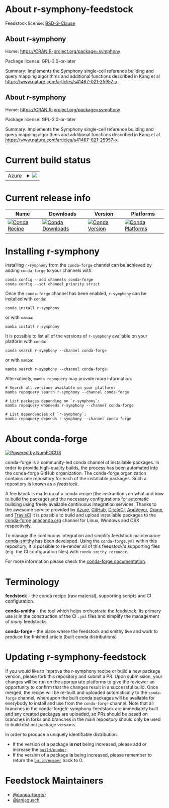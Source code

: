 About r-symphony-feedstock
==========================

Feedstock license: [BSD-3-Clause](https://github.com/conda-forge/r-symphony-feedstock/blob/main/LICENSE.txt)


About r-symphony
----------------

Home: https://CRAN.R-project.org/package=symphony

Package license: GPL-3.0-or-later

Summary: Implements the Symphony single-cell reference building and query mapping algorithms and additional functions described in Kang et al <https://www.nature.com/articles/s41467-021-25957-x>.

About r-symphony
----------------

Home: https://CRAN.R-project.org/package=symphony

Package license: GPL-3.0-or-later

Summary: Implements the Symphony single-cell reference building and query mapping algorithms and additional functions described in Kang et al <https://www.nature.com/articles/s41467-021-25957-x>.

Current build status
====================


<table>
    
  <tr>
    <td>Azure</td>
    <td>
      <details>
        <summary>
          <a href="https://dev.azure.com/conda-forge/feedstock-builds/_build/latest?definitionId=23341&branchName=main">
            <img src="https://dev.azure.com/conda-forge/feedstock-builds/_apis/build/status/r-symphony-feedstock?branchName=main">
          </a>
        </summary>
        <table>
          <thead><tr><th>Variant</th><th>Status</th></tr></thead>
          <tbody><tr>
              <td>linux_64</td>
              <td>
                <a href="https://dev.azure.com/conda-forge/feedstock-builds/_build/latest?definitionId=23341&branchName=main">
                  <img src="https://dev.azure.com/conda-forge/feedstock-builds/_apis/build/status/r-symphony-feedstock?branchName=main&jobName=linux&configuration=linux%20linux_64_" alt="variant">
                </a>
              </td>
            </tr><tr>
              <td>osx_64</td>
              <td>
                <a href="https://dev.azure.com/conda-forge/feedstock-builds/_build/latest?definitionId=23341&branchName=main">
                  <img src="https://dev.azure.com/conda-forge/feedstock-builds/_apis/build/status/r-symphony-feedstock?branchName=main&jobName=osx&configuration=osx%20osx_64_" alt="variant">
                </a>
              </td>
            </tr><tr>
              <td>win_64</td>
              <td>
                <a href="https://dev.azure.com/conda-forge/feedstock-builds/_build/latest?definitionId=23341&branchName=main">
                  <img src="https://dev.azure.com/conda-forge/feedstock-builds/_apis/build/status/r-symphony-feedstock?branchName=main&jobName=win&configuration=win%20win_64_" alt="variant">
                </a>
              </td>
            </tr>
          </tbody>
        </table>
      </details>
    </td>
  </tr>
</table>

Current release info
====================

| Name | Downloads | Version | Platforms |
| --- | --- | --- | --- |
| [![Conda Recipe](https://img.shields.io/badge/recipe-r--symphony-green.svg)](https://anaconda.org/conda-forge/r-symphony) | [![Conda Downloads](https://img.shields.io/conda/dn/conda-forge/r-symphony.svg)](https://anaconda.org/conda-forge/r-symphony) | [![Conda Version](https://img.shields.io/conda/vn/conda-forge/r-symphony.svg)](https://anaconda.org/conda-forge/r-symphony) | [![Conda Platforms](https://img.shields.io/conda/pn/conda-forge/r-symphony.svg)](https://anaconda.org/conda-forge/r-symphony) |

Installing r-symphony
=====================

Installing `r-symphony` from the `conda-forge` channel can be achieved by adding `conda-forge` to your channels with:

```
conda config --add channels conda-forge
conda config --set channel_priority strict
```

Once the `conda-forge` channel has been enabled, `r-symphony` can be installed with `conda`:

```
conda install r-symphony
```

or with `mamba`:

```
mamba install r-symphony
```

It is possible to list all of the versions of `r-symphony` available on your platform with `conda`:

```
conda search r-symphony --channel conda-forge
```

or with `mamba`:

```
mamba search r-symphony --channel conda-forge
```

Alternatively, `mamba repoquery` may provide more information:

```
# Search all versions available on your platform:
mamba repoquery search r-symphony --channel conda-forge

# List packages depending on `r-symphony`:
mamba repoquery whoneeds r-symphony --channel conda-forge

# List dependencies of `r-symphony`:
mamba repoquery depends r-symphony --channel conda-forge
```


About conda-forge
=================

[![Powered by
NumFOCUS](https://img.shields.io/badge/powered%20by-NumFOCUS-orange.svg?style=flat&colorA=E1523D&colorB=007D8A)](https://numfocus.org)

conda-forge is a community-led conda channel of installable packages.
In order to provide high-quality builds, the process has been automated into the
conda-forge GitHub organization. The conda-forge organization contains one repository
for each of the installable packages. Such a repository is known as a *feedstock*.

A feedstock is made up of a conda recipe (the instructions on what and how to build
the package) and the necessary configurations for automatic building using freely
available continuous integration services. Thanks to the awesome service provided by
[Azure](https://azure.microsoft.com/en-us/services/devops/), [GitHub](https://github.com/),
[CircleCI](https://circleci.com/), [AppVeyor](https://www.appveyor.com/),
[Drone](https://cloud.drone.io/welcome), and [TravisCI](https://travis-ci.com/)
it is possible to build and upload installable packages to the
[conda-forge](https://anaconda.org/conda-forge) [anaconda.org](https://anaconda.org/)
channel for Linux, Windows and OSX respectively.

To manage the continuous integration and simplify feedstock maintenance
[conda-smithy](https://github.com/conda-forge/conda-smithy) has been developed.
Using the ``conda-forge.yml`` within this repository, it is possible to re-render all of
this feedstock's supporting files (e.g. the CI configuration files) with ``conda smithy rerender``.

For more information please check the [conda-forge documentation](https://conda-forge.org/docs/).

Terminology
===========

**feedstock** - the conda recipe (raw material), supporting scripts and CI configuration.

**conda-smithy** - the tool which helps orchestrate the feedstock.
                   Its primary use is in the construction of the CI ``.yml`` files
                   and simplify the management of *many* feedstocks.

**conda-forge** - the place where the feedstock and smithy live and work to
                  produce the finished article (built conda distributions)


Updating r-symphony-feedstock
=============================

If you would like to improve the r-symphony recipe or build a new
package version, please fork this repository and submit a PR. Upon submission,
your changes will be run on the appropriate platforms to give the reviewer an
opportunity to confirm that the changes result in a successful build. Once
merged, the recipe will be re-built and uploaded automatically to the
`conda-forge` channel, whereupon the built conda packages will be available for
everybody to install and use from the `conda-forge` channel.
Note that all branches in the conda-forge/r-symphony-feedstock are
immediately built and any created packages are uploaded, so PRs should be based
on branches in forks and branches in the main repository should only be used to
build distinct package versions.

In order to produce a uniquely identifiable distribution:
 * If the version of a package **is not** being increased, please add or increase
   the [``build/number``](https://docs.conda.io/projects/conda-build/en/latest/resources/define-metadata.html#build-number-and-string).
 * If the version of a package **is** being increased, please remember to return
   the [``build/number``](https://docs.conda.io/projects/conda-build/en/latest/resources/define-metadata.html#build-number-and-string)
   back to 0.

Feedstock Maintainers
=====================

* [@conda-forge/r](https://github.com/orgs/conda-forge/teams/r/)
* [@janjagusch](https://github.com/janjagusch/)

